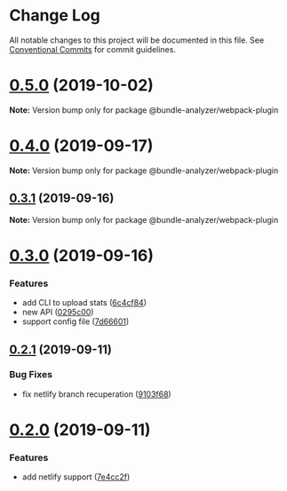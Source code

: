 # Change Log

All notable changes to this project will be documented in this file.
See [Conventional Commits](https://conventionalcommits.org) for commit guidelines.

# [0.5.0](https://github.com/smooth-code/bundle-analyzer-javascript/tree/master/packages/webpack-plugin/compare/v0.4.0...v0.5.0) (2019-10-02)

**Note:** Version bump only for package @bundle-analyzer/webpack-plugin





# [0.4.0](https://github.com/smooth-code/bundle-analyzer-javascript/tree/master/packages/webpack-plugin/compare/v0.3.1...v0.4.0) (2019-09-17)

**Note:** Version bump only for package @bundle-analyzer/webpack-plugin





## [0.3.1](https://github.com/smooth-code/bundle-analyzer-javascript/tree/master/packages/webpack-plugin/compare/v0.3.0...v0.3.1) (2019-09-16)

**Note:** Version bump only for package @bundle-analyzer/webpack-plugin





# [0.3.0](https://github.com/smooth-code/bundle-analyzer-javascript/tree/master/packages/webpack-plugin/compare/v0.2.1...v0.3.0) (2019-09-16)


### Features

* add CLI to upload stats ([6c4cf84](https://github.com/smooth-code/bundle-analyzer-javascript/tree/master/packages/webpack-plugin/commit/6c4cf84))
* new API ([0295c00](https://github.com/smooth-code/bundle-analyzer-javascript/tree/master/packages/webpack-plugin/commit/0295c00))
* support config file ([7d66601](https://github.com/smooth-code/bundle-analyzer-javascript/tree/master/packages/webpack-plugin/commit/7d66601))





## [0.2.1](https://github.com/smooth-code/bundle-analyzer-javascript/tree/master/packages/webpack-plugin/compare/v0.2.0...v0.2.1) (2019-09-11)


### Bug Fixes

* fix netlify branch recuperation ([9103f68](https://github.com/smooth-code/bundle-analyzer-javascript/tree/master/packages/webpack-plugin/commit/9103f68))





# [0.2.0](https://github.com/smooth-code/bundle-analyzer-javascript/tree/master/packages/webpack-plugin/compare/v0.1.0...v0.2.0) (2019-09-11)


### Features

* add netlify support ([7e4cc2f](https://github.com/smooth-code/bundle-analyzer-javascript/tree/master/packages/webpack-plugin/commit/7e4cc2f))

